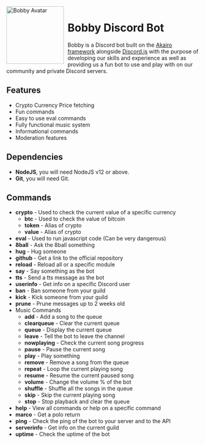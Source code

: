 <img width="150" height="150" align="left" style="float: left; margin: 0 10px 0 0;" alt="Bobby Avatar" src="https://chappy202.com/bobby-project/images/circle-face-256.png">

# Bobby Discord Bot
Bobby is a Discord bot built on the [Akairo framework](https://discord-akairo.github.io/#/) alongside [Discord.js](https://discord.js.org/#/) with the purpose of developing our skills and experience as well as providing us a fun bot to use and play with on our community and private Discord servers.

## Features
- Crypto Currency Price fetching
- Fun commands
- Easy to use eval commands
- Fully functional music system
- Informational commands
- Moderation features

## Dependencies
- **NodeJS**, you will need NodeJS v12 or above.
- **Git**, you will need Git.

## Commands
- **crypto** - Used to check the current value of a specific currency
    - **btc** - Used to check the value of bitcoin
    - **token** - Alias of crypto
    - **value** - Alias of crypto
- **eval** - Used to run javascript code (Can be very dangerous)
- **8ball** - Ask the 8ball something
- **hug** - Hug someone
- **github** - Get a link to the official repository
- **reload** - Reload all or a specific module
- **say** - Say something as the bot
- **tts** - Send a tts message as the bot
- **userinfo** - Get info on a specific Discord user
- **ban** - Ban someone from your guild
- **kick** - Kick someone from your guild
- **prune** - Prune messages up to 2 weeks old
- Music Commands
    - **add** - Add a song to the queue
    - **clearqueue** - Clear the current queue
    - **queue** - Display the current queue
    - **leave** - Tell the bot to leave the channel
    - **nowplaying** - Check the current song progress
    - **pause** - Pause the current song
    - **play** - Play something
    - **remove** - Remove a song from the queue
    - **repeat** - Loop the current playing song
    - **resume** - Resume the current paused song
    - **volume** - Change the volume % of the bot
    - **shuffle** - Shuffle all the songs in the queue
    - **skip** - Skip the current playing song
    - **stop** - Stop playback and clear the queue
- **help** - View all commands or help on a specific command
- **marco** - Get a polo return
- **ping** - Check the ping of the bot to your server and to the API
- **serverinfo** - Get info on the current guild
- **uptime** - Check the uptime of the bot